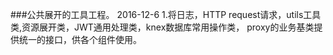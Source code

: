###公共展开的工具工程。
2016-12-6 
   1.将日志，HTTP request请求，utils工具类,资源展开类，JWT通用处理类，knex数据库常用操作类，
   proxy的业务基类提供统一的接口，供各个组件使用。